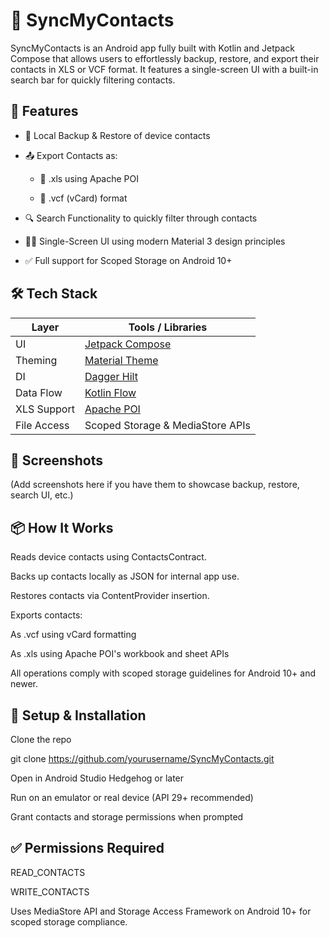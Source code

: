# 📇 SyncMyContacts

SyncMyContacts is an Android app fully built with Kotlin and Jetpack Compose that allows users to effortlessly backup, restore, and export their contacts in XLS or VCF format. It features a single-screen UI with a built-in search bar for quickly filtering contacts.

## 🚀 Features
- 🔄 Local Backup & Restore of device contacts

- 📤 Export Contacts as:

   - 📄 .xls using Apache POI

   - 📇 .vcf (vCard) format

- 🔍 Search Functionality to quickly filter through contacts

- 🧑‍💻 Single-Screen UI using modern Material 3 design principles

- ✅ Full support for Scoped Storage on Android 10+

## 🛠 Tech Stack
| Layer       | Tools / Libraries                                                |
| ----------- | ---------------------------------------------------------------- |
| UI          | [Jetpack Compose](https://developer.android.com/jetpack/compose) |
| Theming     | [Material Theme ](https://m3.material.io/)                       |
| DI          | [Dagger Hilt](https://dagger.dev/hilt/)                          |
| Data Flow   | [Kotlin Flow](https://developer.android.com/kotlin/flow)         |
| XLS Support | [Apache POI](https://poi.apache.org/)                            |
| File Access | Scoped Storage & MediaStore APIs                                 |


## 📸 Screenshots
(Add screenshots here if you have them to showcase backup, restore, search UI, etc.)

## 📦 How It Works
Reads device contacts using ContactsContract.

Backs up contacts locally as JSON for internal app use.

Restores contacts via ContentProvider insertion.

Exports contacts:

As .vcf using vCard formatting

As .xls using Apache POI's workbook and sheet APIs

All operations comply with scoped storage guidelines for Android 10+ and newer.

## 🔧 Setup & Installation
Clone the repo

git clone https://github.com/yourusername/SyncMyContacts.git

Open in Android Studio Hedgehog or later

Run on an emulator or real device (API 29+ recommended)

Grant contacts and storage permissions when prompted

## ✅ Permissions Required
READ_CONTACTS

WRITE_CONTACTS


Uses MediaStore API and Storage Access Framework on Android 10+ for scoped storage compliance.
